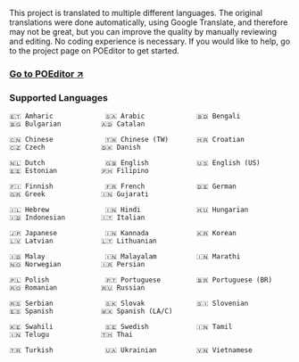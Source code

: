 
This project is translated to multiple different languages. 
The original translations were done automatically, using Google Translate, and therefore may not be great, 
but you can improve the quality by manually reviewing and editing. No coding experience is necessary.
If you would like to help, go to the project page on POEditor to get started.

### **[Go to POEditor ↗](https://poeditor.com/join/project?hash=c2ihN8duR2)**


### Supported Languages

``` text linenums="0"
🇪🇹 Amharic             🇸🇦 Arabic             🇧🇩 Bengali             🇧🇬 Bulgarian          🇦🇩 Catalan        

🇨🇳 Chinese             🇹🇼 Chinese (TW)       🇭🇷 Croatian            🇨🇿 Czech              🇩🇰 Danish        

🇳🇱 Dutch               🇬🇧 English            🇺🇸 English (US)        🇪🇪 Estonian           🇵🇭 Filipino      

🇫🇮 Finnish             🇫🇷 French             🇩🇪 German              🇬🇷 Greek              🇮🇳 Gujarati      

🇮🇱 Hebrew              🇮🇳 Hindi              🇭🇺 Hungarian           🇮🇩 Indonesian         🇮🇹 Italian       

🇯🇵 Japanese            🇮🇳 Kannada            🇰🇷 Korean              🇱🇻 Latvian            🇱🇹 Lithuanian    

🇮🇩 Malay               🇮🇳 Malayalam          🇮🇳 Marathi             🇳🇴 Norwegian          🇮🇷 Persian       

🇵🇱 Polish              🇵🇹 Portuguese         🇧🇷 Portuguese (BR)     🇷🇴 Romanian           🇷🇺 Russian       

🇷🇸 Serbian             🇸🇰 Slovak             🇸🇮 Slovenian           🇪🇸 Spanish            🇲🇽 Spanish (LA/C)

🇰🇪 Swahili             🇸🇪 Swedish            🇮🇳 Tamil               🇮🇳 Telugu             🇹🇭 Thai          

🇹🇷 Turkish             🇺🇦 Ukrainian          🇻🇳 Vietnamese
```
    
